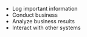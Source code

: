 * Log important information
* Conduct business
* Analyze business results
* Interact with other systems